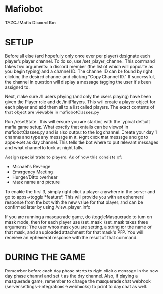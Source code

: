 # Mafiobot
 TAZCJ Mafia Discord Bot

# SETUP

Before all else (and hopefully only once ever per player) designate each player's player channel. To do so, use /set_player_channel. This command takes two arguments: a discord member (the list of which will populate as you begin typing) and a channel ID. The channel ID can be found by right clicking the desired channel and clicking "Copy Channel ID." If successful, the channel in question will display a message tagging the user it's been assigned to.

Next, make sure all users playing (and only the users playing) have been given the Player role and do /initPlayers. This will create a player object for each player and add them all to a list called players. The exact contents of that object are viewable in mafiobotClasses.py

Run /resetState. This will ensure you are starting with the typical default mafia game setup. What exactly that entails can be viewed in mafiobotClasses.py and is also output to the log channel. Create your day 1 channel and type any message in it. Right click that message and go to apps->set as day channel. This tells the bot where to put relevant messages and what channel to lock as night falls.

Assign special traits to players. As of now this consists of:
- Michael's Revenge
- Emergency Meeting
- Hunger/Ditto overhear
- Mask name and picture

To enable the first 3, simply right click a player anywhere in the server and go to apps->toggle \*feature\*. This will provide you with an ephemeral response from the bot with the new value for that player, and can be confirmed later by using /view_player_info

If you are running a masquerade game, do /toggleMasquerade to turn on mask mode, then for each player use /set_mask. /set_mask takes three arguments: The user whos mask you are setting, a string for the name of that mask, and an uploaded attachment for that mask's PFP. You will receieve an ephemeral response with the result of that command.

# DURING THE GAME

Remember before each day phase starts to right click a message in the new day phase channel and set it as the day channel. Also, if playing a masquerade game, remember to change the masquerade chat webhook (server settings->integrations->webhooks) to point to day chat as well.
